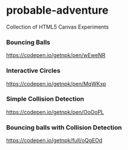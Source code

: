 # probable-adventure
Collection of HTML5 Canvas Experiments 

### Bouncing Balls
https://codepen.io/getnpk/pen/wEweNR

### Interactive Circles
https://codepen.io/getnpk/pen/MqWKxp

### Simple Collision Detection
https://codepen.io/getnpk/pen/OoOoPL

### Bouncing balls with Collision Detection
https://codepen.io/getnpk/full/oQgEOd
